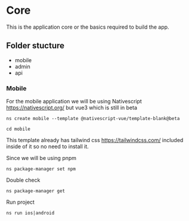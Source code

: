 # Core

This is the application core or the basics required to build the app.

## Folder stucture

- mobile
- admin
- api

### Mobile

For the mobile application we will be using Nativescript https://nativescript.org/ but vue3
which is still in beta

```
ns create mobile --template @nativescript-vue/template-blank@beta

cd mobile
```

This template already has tailwind css https://tailwindcss.com/ included inside of it so no need to install it.

Since we will be using pnpm

```
ns package-manager set npm
```

Double check

```
ns package-manager get
```

Run project

```
ns run ios|android
```
